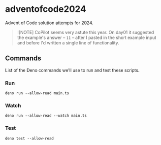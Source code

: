 # adventofcode2024

Advent of Code solution attempts for 2024.

> ![NOTE]
> CoPilot seems very astute this year. On day01 it suggested the example's answer – `11` – after I pasted in the short example input and before I'd written a single line of functionality.

## Commands

List of the Deno commands we'll use to run and test these scripts.

### Run

`deno run --allow-read main.ts`

### Watch

`deno run --allow-read --watch main.ts`

### Test

`deno test --allow-read `
